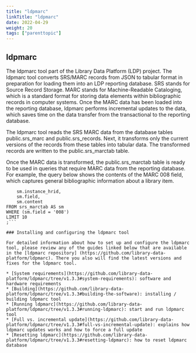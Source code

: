 ```yaml
---
title: "ldpmarc"
linkTitle: "ldpmarc"
date: 2022-04-29
weight: 20
tags: ["parenttopic"]
---
```

## ldpmarc

The ldpmarc tool part of the Library Data Platform (LDP) project. The ldpmarc tool converts SRS/MARC records from JSON to tabular format in preparation for loading them into an LDP reporting database. SRS stands for Source Record Storage. MARC stands for Machine-Readable Cataloging, which is a standard format for storing data elements within bibliographic records in computer systems. Once the MARC data has been loaded into the reporting database, ldpmarc performs incremental updates to the data, which saves time on the data transfer from the transactional to the reporting database.

The ldpmarc tool reads the SRS MARC data from the database tables public.srs_marc and public.srs_records. Next, it transforms only the current versions of the records from these tables into tabular data. The transformed records are written to the public.srs_marctab table. 

Once the MARC data is transformed, the public.srs_marctab table is ready to be used in queries that require MARC data from the reporting database. For example, the query below shows the contents of the MARC 008 field, which captures general bibliographic information about a library item.

```SELECT 
    sm.instance_hrid,
    sm.field,
    sm.content
FROM srs_marctab AS sm 
WHERE (sm.field = '008')     
LIMIT 10
;```

### Installing and configuring the ldpmarc tool

For detailed information about how to set up and configure the ldpmarc tool, please review any of the guides linked below that are available in the [ldpmarc repository] (https://github.com/library-data-platform/ldpmarc). There you also will find the latest versions and fixes for the ldpmarc tool.

* [System requirements](https://github.com/library-data-platform/ldpmarc/tree/v1.3.3#system-requirements): software and hardware requirements
* [Building](https://github.com/library-data-platform/ldpmarc/tree/v1.3.3#building-the-software): installing / building ldpmarc tool
* [Running ldpmarc](https://github.com/library-data-platform/ldpmarc/tree/v1.3.3#running-ldpmarc): start and run ldpmarc tool
* [Full vs. incremental update](https://github.com/library-data-platform/ldpmarc/tree/v1.3.3#full-vs-incremental-update): explains how ldpmarc updates works and how to force a full update
* [Resetting ldpmarc](https://github.com/library-data-platform/ldpmarc/tree/v1.3.3#resetting-ldpmarc): how to reset ldpmarc database
